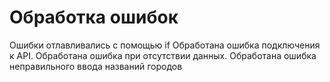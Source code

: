 # Обработка ошибок 
Ошибки отлавливались с помощью if
Обработана ошибка подключения к API.
Обработана ошибка при отсутствии данных.
Обработана ошибка неправильного ввода названий городов
